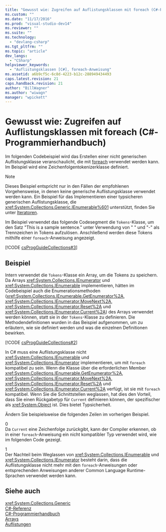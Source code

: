 ```yaml
---
title: "Gewusst wie: Zugreifen auf Auflistungsklassen mit foreach (C#-Programmierhandbuch) | Microsoft Docs"
ms.custom: ""
ms.date: "11/17/2016"
ms.prod: "visual-studio-dev14"
ms.reviewer: ""
ms.suite: ""
ms.technology: 
  - "devlang-csharp"
ms.tgt_pltfrm: ""
ms.topic: "article"
dev_langs: 
  - "CSharp"
helpviewer_keywords: 
  - "Auflistungsklassen [C#], foreach-Anweisung"
ms.assetid: a6b9cf5c-6c8d-4223-b12c-288949434493
caps.latest.revision: 21
caps.handback.revision: 21
author: "BillWagner"
ms.author: "wiwagn"
manager: "wpickett"
---
```

# Gewusst wie: Zugreifen auf Auflistungsklassen mit foreach (C#-Programmierhandbuch)
Im folgenden Codebeispiel wird das Erstellen einer nicht generischen Auflistungsklasse veranschaulicht, die mit [foreach](../../../csharp/language-reference/keywords/foreach-in.md) verwendet werden kann.  Im Beispiel wird eine Zeichenfolgentokenizerklasse definiert.  
  
> [!NOTE]
>  Dieses Beispiel entspricht nur in den Fällen der empfohlenen Vorgehensweise, in denen keine generische Auflistungsklasse verwendet werden kann.  Ein Beispiel für das Implementieren einer typsicheren generischen Auflistungsklasse, die <xref:System.Collections.Generic.IEnumerable%601> unterstützt, finden Sie unter [Iteratoren](../Topic/Iterators%20\(C%23%20and%20Visual%20Basic\).md).  
  
 Im Beispiel verwendet das folgende Codesegment die `Tokens`\-Klasse, um den Satz "This is a sample sentence." unter Verwendung von " " und "\-" als Trennzeichen in Tokens aufzulösen.  Anschließend werden diese Tokens mithilfe einer `foreach`\-Anweisung angezeigt.  
  
 [!CODE [csProgGuideCollections#3](../CodeSnippet/VS_Snippets_VBCSharp/csProgGuideCollections#3)]  
  
## Beispiel  
 Intern verwendet die `Tokens`\-Klasse ein Array, um die Tokens zu speichern.  Da Arrays <xref:System.Collections.IEnumerator> und <xref:System.Collections.IEnumerable> implementieren, hätten im Codebeispiel auch die Enumerationsmethoden \(<xref:System.Collections.IEnumerable.GetEnumerator%2A>, <xref:System.Collections.IEnumerator.MoveNext%2A>, <xref:System.Collections.IEnumerator.Reset%2A> und <xref:System.Collections.IEnumerator.Current%2A>\) des Arrays verwendet werden können, statt sie in der `Tokens`\-Klasse zu definieren.  Die Methodendefinitionen wurden in das Beispiel aufgenommen, um zu erläutern, wie sie definiert werden und was die einzelnen Definitionen bewirken.  
  
 [!CODE [csProgGuideCollections#2](../CodeSnippet/VS_Snippets_VBCSharp/csProgGuideCollections#2)]  
  
 In C\# muss eine Auflistungsklasse nicht <xref:System.Collections.IEnumerable> und <xref:System.Collections.IEnumerator> implementieren, um mit `foreach` kompatibel zu sein.  Wenn die Klasse über die erforderlichen Member <xref:System.Collections.IEnumerable.GetEnumerator%2A>, <xref:System.Collections.IEnumerator.MoveNext%2A>, <xref:System.Collections.IEnumerator.Reset%2A> und <xref:System.Collections.IEnumerator.Current%2A> verfügt, ist sie mit `foreach` kompatibel.  Wenn Sie die Schnittstellen weglassen, hat dies den Vorteil, dass Sie einen Rückgabetyp für `Current` definieren können, der spezifischer als <xref:System.Object> ist.  Dies bietet Typsicherheit.  
  
 Ändern Sie beispielsweise die folgenden Zeilen im vorherigen Beispiel.  
  
<CodeContentPlaceHolder>0</CodeContentPlaceHolder>  
 Da `Current` eine Zeichenfolge zurückgibt, kann der Compiler erkennen, ob in einer `foreach`\-Anweisung ein nicht kompatibler Typ verwendet wird, wie im folgenden Code gezeigt.  
  
<CodeContentPlaceHolder>1</CodeContentPlaceHolder>  
 Der Nachteil beim Weglassen von <xref:System.Collections.IEnumerable> und <xref:System.Collections.IEnumerator> besteht darin, dass die Auflistungsklasse nicht mehr mit den `foreach`\-Anweisungen oder entsprechenden Anweisungen anderer Common Language Runtime\-Sprachen verwendet werden kann.  
  
## Siehe auch  
 <xref:System.Collections.Generic>   
 [C\#\-Referenz](../../../csharp/language-reference/index.md)   
 [C\#\-Programmierhandbuch](../../../csharp/programming-guide/index.md)   
 [Arrays](../../../csharp/programming-guide/arrays/index.md)   
 [Auflistungen](../Topic/Collections%20\(C%23%20and%20Visual%20Basic\).md)